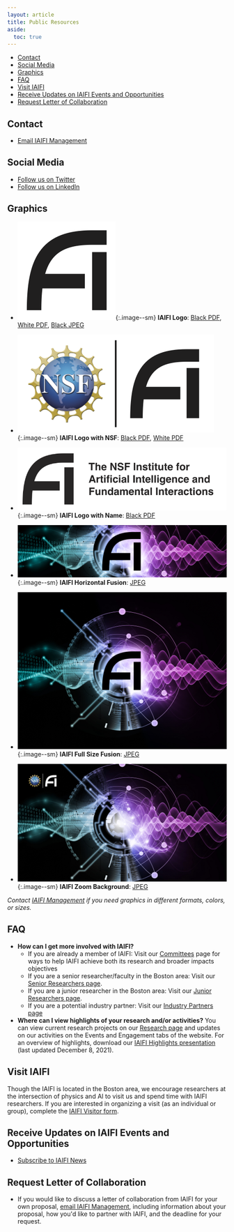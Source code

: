 ```yaml
---
layout: article
title: Public Resources
aside:
  toc: true
---
```


* [Contact](#contact)
* [Social Media](#social-media)
* [Graphics](#graphics)
* [FAQ](#FAQ)
* [Visit IAIFI](#visit-iaifi)
* [Receive Updates on IAIFI Events and Opportunities](#receive-updates-on-iaifi-events-and-opportunities)
* [Request Letter of Collaboration](#request-letter-of-collaboration)


## Contact
  * [Email IAIFI Management](mailto:iaifi@mit.edu)
  
## Social Media
  * [Follow us on Twitter](https://twitter.com/iaifi_news)
  * [Follow us on LinkedIn](https://www.linkedin.com/company/iaifi)

## Graphics


  * ![IAIFI](images/iaifi-logo-black.png){:.image--sm} **IAIFI Logo**:  [Black PDF](images/iaifi-logo-black.pdf),  [White PDF](images/iaifi-logo-white.pdf), [Black JPEG](images/iaifi-logo-black-noborder-hires.jpg)

  * ![NSF IAIFI](images/iaifi-nsf-logo-black.png){:.image--sm}  **IAIFI Logo with NSF**:  [Black PDF](images/iaifi-nsf-logo-black.pdf),  [White PDF](images/iaifi-nsf-logo-white.pdf)

  * ![NSF IAIFI](images/iaifi-fullname-logo-black.png){:.image--sm}  **IAIFI Logo with Name**:  [Black PDF](images/iaifi-fullname-logo-black.pdf)
  
  * ![IAIFI](images/iaifi-pressimage-horizontalcrop.jpg){:.image--sm} **IAIFI Horizontal Fusion**: [JPEG](images/iaifi-pressimage-horizontalcrop.jpg)
  
  * ![IAIFI](images/iaifi-pressimage.jpg){:.image--sm} **IAIFI Full Size Fusion**:  [JPEG](images/iaifi-pressimage.jpg)
  
  * ![IAIFI](images/iaifi-zoombackground.jpg){:.image--sm}  **IAIFI Zoom Background**:  [JPEG](images/iaifi-zoombackground.jpg)

*Contact [IAIFI Management](mailto:iaifi@mit.edu) if you need graphics in different formats, colors, or sizes.*

## FAQ

* **How can I get more involved with IAIFI?** 
  * If you are already a member of IAIFI: Visit our [Committees](/committees.html) page for ways to help IAIFI achieve both its research and broader impacts objectives
  * If you are a senior researcher/faculty in the Boston area: Visit our [Senior Researchers page](/senior-researchers.html).
  * If you are a junior researcher in the Boston area: Visit our [Junior Researchers page](/junior-researchers.html).
  * If you are a potential industry partner: Visit our [Industry Partners page](/industry-partners.html)
 * **Where can I view highlights of your research and/or activities?** You can view current research projects on our [Research page](/research.html) and updates on our activities on the Events and Engagement tabs of the website. For an overview of highlights, download our [IAIFI Highlights presentation](images/iaifi-highlights.pdf) (last updated December 8, 2021).

## Visit IAIFI

Though the IAIFI is located in the Boston area, we encourage researchers at the intersection of physics and AI to visit us and spend time with IAIFI researchers. If you are interested in organizing a visit (as an individual or group), complete the [IAIFI Visitor form](/visitors.html).

## Receive Updates on IAIFI Events and Opportunities

* [Subscribe to IAIFI News](http://mailman.mit.edu/mailman/listinfo/iaifi-news)

## Request Letter of Collaboration
* If you would like to discuss a letter of collaboration from IAIFI for your own proposal, [email IAIFI Management](mailto:iaifi-management@mit.edu), including information about your proposal, how you'd like to partner with IAIFI, and the deadline for your request.

